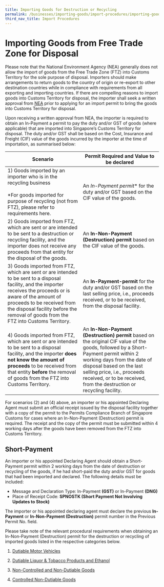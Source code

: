 ```yaml
---
title: Importing Goods for Destruction or Recycling
permalink: /businesses/importing-goods/import-procedures/importing-goods-for-destruction-or-recycling/
third_nav_title: Import Procedures
---
```

# Importing Goods from Free Trade Zone for Disposal

Please note that the National Environment Agency (NEA) generally does not allow the import of goods from the Free Trade Zone (FTZ) into Customs Territory for the sole purpose of disposal. Importers should make arrangements to return goods to the country of origin or re-export to other destination countries while in compliance with requirements from all exporting and importing countries. If there are compelling reasons to import goods into Customs Territory for disposal, the importer shall seek a written approval from [NEA](https://www.nea.gov.sg/corporate-functions/Contact-Us/overview) prior to applying for an import permit to bring the goods into Customs Territory for disposal.

Upon receiving a written approval from NEA, the importer is required to obtain an In-Payment a permit to pay the duty and/or GST of goods (where applicable) that are imported into Singapore’s Customs Territory for disposal. The duty and/or GST shall be based on the Cost, Insurance and Freight (CIF) value of the goods incurred by the importer at the time of importation, as summarised below:

| **Scenario** | **Permit Required and Value to be declared** |
|--|--|
| 1) Goods imported by an importer who is in the recycling business <br><br> *For goods imported for purpose of recycling (not from FTZ), please refer to requirements here.  | An *In-Payment permit** for the duty and/or GST based on the CIF value of the goods. |
| 2) Goods imported from FTZ, which are sent or are intended to be sent to a destruction or recycling facility, and the importer does not receive any proceeds from that entity for the disposal of the goods. | An **In-Non-Payment (Destruction) permit** based on the CIF value of the goods. |
| 3) Goods imported from FTZ, which are sent or are intended to be sent to a disposal facility, and the importer receives the proceeds or is aware of the amount of proceeds to be received from the disposal facility before the removal of goods from the FTZ into Customs Territory. | An **In-Payment-permit** for the duty and/or GST based on the last selling price, i.e., proceeds received, or to be received, from the disposal facility. |
| 4) Goods imported from FTZ, which are sent or are intended to be sent to a disposal facility, and the importer **does not know the amount of proceeds** to be received from that entity **before** the removal of goods from the FTZ into Customs Territory. | An **In-Non-Payment (Destruction) permit** based on the original CIF value of the goods, followed by a Short-Payment permit within 2 working days from the date of disposal based on the last selling price, i.e., proceeds received, or to be received, from the destruction or recycling facility. |

For scenarios (2) and (4) above, an importer or his appointed Declaring Agent must submit an official receipt issued by the disposal facility together with a copy of the permit to the Permits Compliance Branch of Singapore Customs for cases where an In-Non-Payment (Destruction) permit is required. The receipt and the copy of the permit must be submitted within 4 working days after the goods have been removed from the FTZ into Customs Territory.

## Short-Payment

An importer or his appointed Declaring Agent should obtain a Short-Payment permit within 2 working days from the date of destruction or recycling of the goods, if he had short-paid the duty and/or GST for goods that had been imported and declared. The following details must be included:

-   Message and Declaration Type: In-Payment  **(GST)**  or In-Payment  **(DNG)**
-   Place of Receipt Code:  **SPNOSTK (Short Payment Not Involving Updates to Stock)**

The importer or his appointed declaring agent must declare the previous  **In-Payment**  or  **In-Non-Payment (Destruction)**  permit number in the Previous Permit No. field.

Please take note of the relevant procedural requirements when obtaining an In-Non-Payment (Destruction) permit for the destruction or recycling of imported goods listed in the respective categories below.

1. [Dutiable Motor Vehicles](/businesses/importing-goods/import-procedures/importing-goods-for-destruction-or-recycling/dutiable-motor-vehicles)

2. [Dutiable Liquor &amp; Tobacco Products and Ethanol](/businesses/importing-goods/import-procedures/importing-goods-for-destruction-or-recycling/dutiable-liquor-tobacco-ethanol) 

3. [Non-Controlled and Non-Dutiable Goods](/businesses/importing-goods/import-procedures/importing-goods-for-destruction-or-recycling/nc-nd-goods)

4. [Controlled Non-Dutiable Goods](/businesses/importing-goods/import-procedures/importing-goods-for-destruction-or-recycling/controlled-nd-goods)